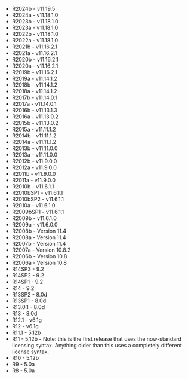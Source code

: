 - R2024b - v11.19.5
- R2024a - v11.18.1.0
- R2023b - v11.18.1.0
- R2023a - v11.18.1.0
- R2022b - v11.18.1.0
- R2022a - v11.18.1.0
- R2021b - v11.16.2.1
- R2021a - v11.16.2.1
- R2020b - v11.16.2.1
- R2020a - v11.16.2.1
- R2019b - v11.16.2.1
- R2019a - v11.14.1.2
- R2018b - v11.14.1.2
- R2018a - v11.14.1.2
- R2017b - v11.14.0.1
- R2017a - v11.14.0.1
- R2016b - v11.13.1.3
- R2016a - v11.13.0.2
- R2015b - v11.13.0.2
- R2015a - v11.11.1.2
- R2014b - v11.11.1.2
- R2014a - v11.11.1.2
- R2013b - v11.11.0.0
- R2013a - v11.11.0.0
- R2012b - v11.9.0.0
- R2012a - v11.9.0.0
- R2011b - v11.9.0.0
- R2011a - v11.9.0.0
- R2010b - v11.6.1.1
- R2010bSP1 - v11.6.1.1
- R2010bSP2 - v11.6.1.1
- R2010a - v11.6.1.0
- R2009bSP1 - v11.6.1.1
- R2009b - v11.6.1.0
- R2009a - v11.6.0.0
- R2008b - Version 11.4
- R2008a - Version 11.4
- R2007b - Version 11.4
- R2007a - Version 10.8.2
- R2006b - Version 10.8
- R2006a - Version 10.8
- R14SP3 - 9.2
- R14SP2 - 9.2
- R14SP1 - 9.2
- R14 - 9.2
- R13SP2 - 8.0d
- R13SP1 - 8.0d
- R13.0.1 - 8.0d
- R13 - 8.0d
- R12.1 - v6.1g
- R12 - v6.1g
- R11.1 - 5.12b
- R11 - 5.12b - Note: this is the first release that uses the now-standard licensing syntax. Anything older than this uses a completely different license syntax.
- R10 - 5.12b
- R9 - 5.0a
- R8 - 5.0a
